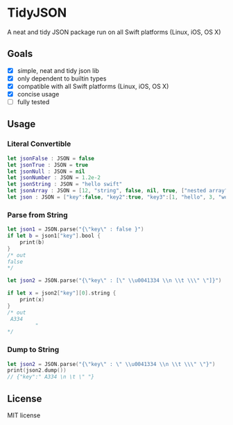 # TidyJSON
A neat and tidy JSON package run on all Swift platforms (Linux, iOS, OS X)

## Goals 
- [x] simple, neat and tidy json lib
- [x] only dependent to builtin types
- [x] compatible with all Swift platforms (Linux, iOS, OS X)
- [x] concise usage
- [ ] fully tested

## Usage 

### Literal Convertible
```swift
let jsonFalse : JSON = false
let jsonTrue : JSON = true
let jsonNull : JSON = nil
let jsonNumber : JSON = 1.2e-2
let jsonString : JSON = "hello swift"
let jsonArray : JSON = [12, "string", false, nil, true, ["nested array", 12, 1.2], ["nested dict": nil]]
let json : JSON = ["key":false, "key2":true, "key3":[1, "hello", 3, "world", ["key4":nil, "key5":12.03, "key6":12E-2, "key7": -12e-2]]]
```

### Parse from String
```swift
let json1 = JSON.parse("{\"key\" : false }")
if let b = json1["key"].bool {
    print(b)
}
/* out
false
*/

let json2 = JSON.parse("{\"key\" : [\" \\u0041334 \\n \\t \\\" \"]}")

if let x = json2["key"][0].string {
    print(x)
}
/* out
 A334 
         " 
*/

```

### Dump to String 
```swift
let json2 = JSON.parse("{\"key\" : \" \\u0041334 \\n \\t \\\" \"}")
print(json2.dump())
// {"key":" A334 \n \t \" "}
```

## License
MIT license
